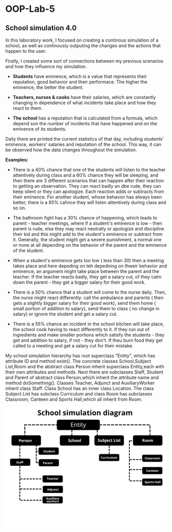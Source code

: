 # OOP-Lab-5

## School simulation 4.0

In this laboratory work, I focused on creating a continous simulation of a school, as well as continously outputing the changes and the actions that happen to the user.

Firstly, I created some sort of connections between my previous scenarios and how they influence my simulation. 

- **Students** have eminence, which is a value that represents their reputation, good behavior and their performace. The higher the eminence, the better the student. 

- **Teachers, nurses & cooks** have their salaries, which are constantly changing in dependence of what incidents take place and how they react to them. 

- **The school** has a reputation that is calculated from a formula, which depend son the number of incidents that have happened and on the eminence of its students.

Daily there are printed the current statistics of that day, including students' eminence, workers' salaries and reputation of the school. This way, it can be observed how the data changes throughout the simulation.

**Examples:** 
- There is a 40% chance that one of the students will listen to the teacher attentively during class and a 60% chance they will be sleeping, and then there are 3 different scenarios that can happen after their reaction to getting an observation. They can react badly an dbe rude, they can keep silent or they can apologize. Each reaction adds or subtracts from their eminence. For another student, whose behavior has always been better, there is a 85% cahnce they will listen attentively during class and so on.

- The bathroom fight has a 30% chance of happening, which leads to parent - teacher meetings, where if a student's eminence is low - then parent is rude, else they may react neutrally or apologize and discipline their kid and this might add to the student's eminence or subtract from it. Generally, the student might get a severe punishment, a normal one or none at all depending on the behavior of the parent and the eminence of the student.

- When a student's eminence gets too low ( less than 30) then a meeting takes place and here depeding on teh depedning on thweir behavior and eminence, an argument might take place between the parent and the teacher. If the teacher reacts badly, they get a salary cut, of they calm down the parent - they get a bigger salary for their good work.

- There is a 50% chance that a student will come to the nurse daily. Then, the nurse might react differently: call the ambulance and parents ( then gets a slightly bigger salary for their good work), send them home ( small portion of addition to salary), send them to class ( no change in salary) or ignore the student and get a salary cut.

- There is a 55% chance an incident in the school kitchen will take place, the school cook having to react differently to it. If they run out of ingredients and make smaller portions which satisfy the students - they get and addition to salary, if not - they don't. If theu burn food they get called to a meeting and get a salary cut for their mistake.



My school simulation hierarchy has root superclass "Entity", which has attribute ID and method exist(). The concrete classes School,Subject List,Room and the abstract class Person inherit superclass Entity,each with their own attributes and methods. Next there are subclasses Staff, Student and Parent of abstract class Person,which inherit the attribute name and method doSomething(). Classes Teacher, Adjunct and AuxiliaryWorker inherit class Staff. Class School has an inner class Location. The class Subject List has subclass Curriculum and class Room has subclasses Classroom, Canteen and Sports Hall,which all inherit from Room.

![alt text](https://github.com/buffaloss/OOP-Lab-4/blob/main/Lab4%20Diagram.png?raw=true)

